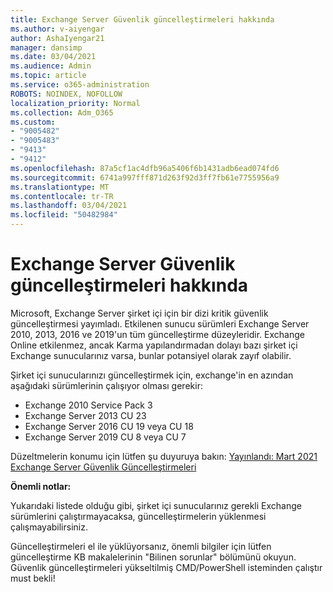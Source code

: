 ```yaml
---
title: Exchange Server Güvenlik güncelleştirmeleri hakkında
ms.author: v-aiyengar
author: AshaIyengar21
manager: dansimp
ms.date: 03/04/2021
ms.audience: Admin
ms.topic: article
ms.service: o365-administration
ROBOTS: NOINDEX, NOFOLLOW
localization_priority: Normal
ms.collection: Adm_O365
ms.custom:
- "9005482"
- "9005483"
- "9413"
- "9412"
ms.openlocfilehash: 87a5cf1ac4dfb96a5406f6b1431adb6ead074fd6
ms.sourcegitcommit: 6741a997fff871d263f92d3ff7fb61e7755956a9
ms.translationtype: MT
ms.contentlocale: tr-TR
ms.lasthandoff: 03/04/2021
ms.locfileid: "50482984"
---
```

# <a name="about-exchange-server-security-updates"></a>Exchange Server Güvenlik güncelleştirmeleri hakkında

Microsoft, Exchange Server şirket içi için bir dizi kritik güvenlik güncelleştirmesi yayımladı. Etkilenen sunucu sürümleri Exchange Server 2010, 2013, 2016 ve 2019'un tüm güncelleştirme düzeyleridir. Exchange Online etkilenmez, ancak Karma yapılandırmadan dolayı bazı şirket içi Exchange sunucularınız varsa, bunlar potansiyel olarak zayıf olabilir.

Şirket içi sunucularınızı güncelleştirmek için, exchange'in en azından aşağıdaki sürümlerinin çalışıyor olması gerekir:

- Exchange 2010 Service Pack 3
- Exchange Server 2013 CU 23
- Exchange Server 2016 CU 19 veya CU 18
- Exchange Server 2019 CU 8 veya CU 7

Düzeltmelerin konumu için lütfen şu duyuruya bakın: [Yayınlandı: Mart 2021 Exchange Server Güvenlik Güncelleştirmeleri](https://techcommunity.microsoft.com/t5/exchange-team-blog/released-march-2021-exchange-server-security-updates/ba-p/2175901)

**Önemli notlar:**

Yukarıdaki listede olduğu gibi, şirket içi sunucularınız gerekli Exchange sürümlerini çalıştırmayacaksa, güncelleştirmelerin yüklenmesi çalışmayabilirsiniz.

Güncelleştirmeleri el ile yüklüyorsanız, önemli bilgiler için lütfen güncelleştirme KB makalelerinin "Bilinen sorunlar" bölümünü okuyun. Güvenlik güncelleştirmeleri yükseltilmiş CMD/PowerShell isteminden çalıştır must bekli!
